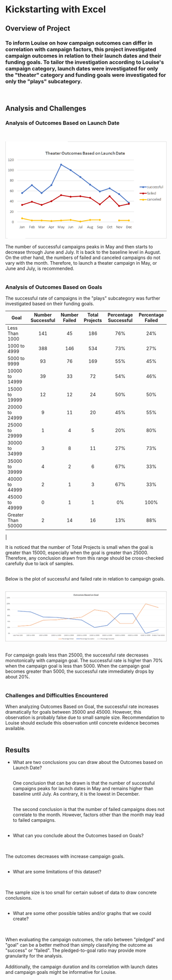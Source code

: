 # Kickstarting with Excel

## Overview of Project

### To inform Louise on how campaign outcomes can differ in correlation with campaign factors, this project investigated campaign outcomes in relation to their launch dates and their funding goals. To tailor the investigation according to Louise's campaign category, launch dates were investigated for only the "theater" category and funding goals were investigated for only the "plays" subcategory.
<br>

## Analysis and Challenges

### Analysis of Outcomes Based on Launch Date
<br>

![Theater Outcomes Based on Launch Date](\resources\Theater_Outcomes_vs_Launch.png) <br>

The number of successful campaigns peaks in May and then starts to decrease through June and July. It is back to the baseline level in August. On the other hand, the numbers of failed and canceled campaigns do not vary with the month. Therefore, to launch a theater campaign in May, or June and July, is recommended.
<br>
<br>

### Analysis of Outcomes Based on Goals

The successful rate of campaigns in the "plays" subcategory was further investigated based on their funding goals.
<br>

| Goal |	Number Successful |	Number Failed  |	Total Projects	| Percentage Successful |	Percentage Failed |	
|---|:---:|:---:|:---:|:---:|:---:|
|Less Than 1000 |	    141|	    45|		186|	76%|	 24%|
|1000 to 4999 |	        388|       146|     534|	73%|	 27%|
|5000 to 9999 |	         93|	    76|		169|	55%|	 45%|	
|10000 to 14999 |	     39|	    33|	     72|    54%|	 46%|	
|15000 to 19999 |        12|	    12|	     24|	50%|	 50%|	
|20000 to 24999 |	      9|        11|	     20|	45%|	 55%|	
|25000 to 29999 |	      1|	     4|	      5|	20%|	 80%|
|30000 to 34999 |	      3|	     8|	     11|	27%|	 73%|
|35000 to 39999 |	      4|	     2|	      6|	67%|	 33%|
|40000 to 44999 |	      2|	     1|	      3|	67%|	 33%|
|45000 to 49999 |	      0|	     1|	      1|	 0%|	100%|	
|Greater Than 50000 |	  2|	    14|	     16|	13%|	 88%|
|

It is noticed that the number of Total Projects is small when the goal is greater than 15000, especially when the goal is greater than 25000. Therefore, any conclusion drawn from this range should be cross-checked carefully due to lack of samples.
<br>
<br>

Below is the plot of successful and failed rate in relation to campaign goals.
<br>
<br>

![Outcomes Based on Goal](\resources\Outcomes_vs_Goals.png) 
<br>
<br>

For campaign goals less than 25000, the successful rate decreases monotonically with campaign goal. The successful rate is higher than 70% when the campaign goal is less than 5000. When the campaign goal becomes greater than 5000, the successful rate immediately drops by about 20%.
<br>
<br>

### Challenges and Difficulties Encountered

When analyzing Outcomes Based on Goal, the successful rate increases dramatically for goals between 35000 and 45000. However, this observation is probably false due to small sample size. Recommendation to Louise should exclude this observation until concrete evidence becomes available.
<br>
<br>

## Results

- What are two conclusions you can draw about the Outcomes based on Launch Date?
    <br>
    <br>

    One conclusion that can be drawn is that the number of successful campaigns peaks for launch dates in May and remains higher than baseline until July. As contrary, it is the lowest in December. 
    <br>
    <br>

    The second conclusion is that the number of failed campaigns does not correlate to the month. However, factors other than the month may lead to failed campaigns. 
    <br>
    <br>

- What can you conclude about the Outcomes based on Goals?
<br>
<br>
    The outcomes decreases with increase campaign goals. 
<br>
<br>

- What are some limitations of this dataset?
<br>
<br>
    The sample size is too small for certain subset of data to draw concrete conclusions.
<br>
<br>

- What are some other possible tables and/or graphs that we could create?
<br>
<br>
    When evaluating the campaign outcomes, the ratio between "pledged" and "goal" can be a better method than simply classifying the outcome as "success" or "failed". The pledged-to-goal ratio may provide more granularity for the analysis.
<br>
<br>
    Additionally, the campaign duration and its correlation with launch dates and campaign goals might be informative for Louise.

